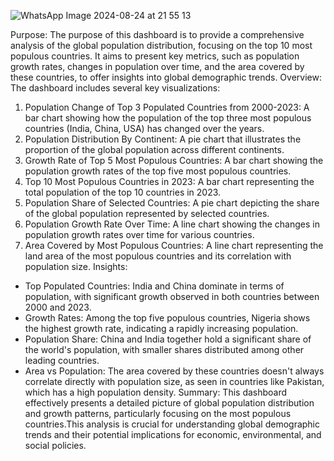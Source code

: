 ![WhatsApp Image 2024-08-24 at 21 55 13](https://github.com/user-attachments/assets/cee0fe50-c1f4-44f9-af16-f89f9af5313d)

Purpose: 
The purpose of this dashboard is to provide a comprehensive analysis of the global population distribution, focusing on the top 10 most populous countries. It aims to present key metrics, such as population growth rates, changes in population over time, and the area covered by these countries, to offer insights into global demographic trends.
Overview: 
The dashboard includes several key visualizations:

1. Population Change of Top 3 Populated Countries from 2000-2023: A bar chart showing how the population of the top three most populous countries (India, China, USA) has changed over the years.
2. Population Distribution By Continent: A pie chart that illustrates the proportion of the global population across different continents.
3. Growth Rate of Top 5 Most Populous Countries: A bar chart showing the population growth rates of the top five most populous countries.
4. Top 10 Most Populous Countries in 2023: A bar chart representing the total population of the top 10 countries in 2023.
5. Population Share of Selected Countries: A pie chart depicting the share of the global population represented by selected countries.
6. Population Growth Rate Over Time: A line chart showing the changes in population growth rates over time for various countries.
7. Area Covered by Most Populous Countries: A line chart representing the land area of the most populous countries and its correlation with population size.
Insights:

* Top Populated Countries: India and China dominate in terms of population, with significant growth observed in both countries between 2000 and 2023.
* Growth Rates: Among the top five populous countries, Nigeria shows the highest growth rate, indicating a rapidly increasing population.
* Population Share: China and India together hold a significant share of the world's population, with smaller shares distributed among other leading countries.
* Area vs Population: The area covered by these countries doesn't always correlate directly with population size, as seen in countries like Pakistan, which has a high population density.
Summary:
This dashboard effectively presents a detailed picture of global population distribution and growth patterns, particularly focusing on the most populous countries.This analysis is crucial for understanding global demographic trends and their potential implications for economic, environmental, and social policies.
